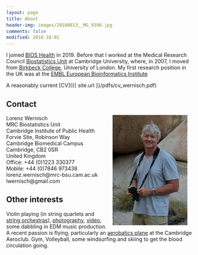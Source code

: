 ```yaml
---
layout: page
title: About
header-img: images/20100813__MG_9390.jpg
comments: false
modified: 2018-10-01
---
```


<p> </p>

I joined [BIOS Health](https://www.bios.health/) in 2019. Before that I worked at the Medical Research Council [Biostatistics Unit](http://www.mrc-bsu.cam.ac.uk) at Cambridge University, where, in 2007, I moved from [Birkbeck College](http://www.bbk.ac.uk/), University of London. My first research position in the UK was at the [EMBL European Bioinformatics Institute](https://www.ebi.ac.uk/)

A reasonably current [CV]({{ site.url }}/pdfs/cv_wernisch.pdf)



## Contact

<p align="center">
  <img style = "padding:0px 15px; float: right;" width='40%' src="/images/portrait_lw.jpg"/>
</p>
Lorenz Wernisch<br>
MRC Biostatistics Unit<br>
Cambridge Institute of Public Health<br>
Forvie Site, Robinson Way<br>
Cambridge Biomedical Campus<br>
Cambridge, CB2 0SR<br>
United Kingdom<br>
Office: +44 (0)1223 330377<br>
Mobile: +44 (0)7846 973438<br>
lorenz.wernisch@mrc-bsu.cam.ac.uk<br>
lwernisch@gmail.com

## Other interests

Violin playing (in string quartets and [string orchestras](https://vimeo.com/223593540)), [photography](http://lorenzwernisch.org/photography), [video](https://vimeo.com/manage/albums/3071976), some dabbling in EDM music production. A recent passion is flying, particularly an [aerobatics plane](https://cambridgeaeroclub.com/extra-ea-200/) at the Cambridge Aeroclub. Gym, Volleyball, some windsurfing and skiing to get the blood circulation going.


